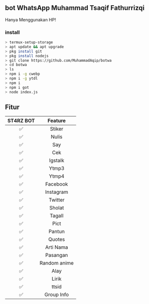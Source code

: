 ## bot WhatsApp Muhammad Tsaqif Fathurrizqi
Hanya Menggunakan HP!
### install 
```bash
> termux-setup-storage
> apt update && apt upgrade
> pkg install git
> pkg install nodejs
> git clone https://github.com/MuhammadAqip/botwa
> cd botwa
> ls
> npm i -g cwebp
> npm i -g ytdl
> npm i
> npm i got
> node index.js
```

## Fitur

| ST4RZ BOT      |              Feature                |
| :------------: | :---------------------------------------------: |
|       ✅        |   Stiker                   |
|       ✅        |   Nulis                 |
|       ✅        |   Say                      |
|       ✅        |   Cek                      |
|       ✅        |   Igstalk                      |
|       ✅        |   Ytmp3                      |
|       ✅        |   Ytmp4                      |
|       ✅        |   Facebook                     |
|       ✅        |   Instagram                     |
|       ✅        |   Twitter                      |
|       ✅        |   Sholat                     |
|       ✅        |   Tagall                     |
|       ✅        |   Pict                     |
|       ✅        |   Pantun                     |
|       ✅        |   Quotes                     |
|       ✅        |   Arti Nama                     |
|       ✅        |   Pasangan                     |
|       ✅        |   Random anime                     |
|       ✅        |   Alay                     |
|       ✅        |   Lirik                     |
|       ✅        |   ttsid                     |
|       ✅        |   Group Info                    |
